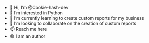 - 👋 Hi, I’m @Cookie-hash-dev
- 👀 I’m interested in Python
- 🌱 I’m currently learning to create custom reports for my business
- 💞️ I’m looking to collaborate on the creation of custom reports
- 📫 Reach me here
- 😄 I am an author

<!---
Cookie-hash-dev/Cookie-hash-dev is a ✨ special ✨ repository because its `README.md` (this file) appears on your GitHub profile.
You can click the Preview link to take a look at your changes.
--->
